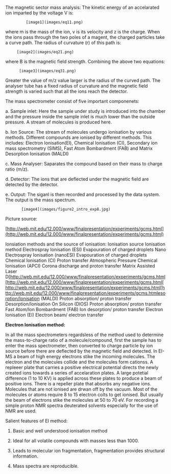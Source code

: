 The magnetic sector mass analysis: The kinetic energy of an accelarated ion imparted by the voltage V is:

    	     [image1](images/eq11.png)
	     
where m is the mass of the ion, v is its velocity and z is the charge. When the ions pass through the two poles of a magent, the charged particles take a curve path. The radius of curvature (r) of this path is:
      
	     [image2](images/eq21.png)	

where B is the magnetic field strength.
Combining the above two equations:

	      [image3](images/eq31.png)


Greater the value of m/z value larger is the radius of the curved path. The analyser tube has a fixed radius of curvature and the magnetic field strength is varied such that all the ions reach the detector.

The mass spectrometer consist of five important componenets:

a. Sample inlet: Here the sample under study is introduced into the chamber and the pressure inside the sample inlet is much lower than the outside pressure. A stream of molecules is produced here.

b. Ion Source: The stream of molecules undergo ionisation by various methods. Different compounds are ionised by different methods. This includes: Electron Ionisation(EI), Chemical Ionisation (CI), Secondary ion mass spectrometry (SIMS), Fast Atom Bombardment (FAB) and Matrix Desorption Ionisation (MALDI)

c. Mass Analyser: Saparates the compound based on their mass to charge ratio (m/z).

d. Detector: The ions that are deflected under the magnetic field are detected by the detector.

e. Output: The siganl is then recorded and processed by the data system. The output is the mass spectrum.

   	       [image4](images/figure2_intro_exp8.jpg)


Picture source:

[http://web.mit.edu/12.000/www/finalpresentation/experiments/gcms.html](http://web.mit.edu/12.000/www/finalpresentation/experiments/gcms.html)

Ionsiation methods and the source of ionisation:
Ionisation source	Ionisation method
Electrospray Ionisation (ESI)	Evapouration of charged droplets
Nano Electrospray Ionisation (nanoESI)	Evapouration of charged droplets
Chemical Ionisation (CI)	Proton transfer
Atmospheric Pressure Chemical Ionisation (APCI)	Corona discharge and proton transfer
Matrix Assisted Laser D[http://web.mit.edu/12.000/www/finalpresentation/experiments/gcms.html[http://web.mit.edu/12.000/www/finalpresentation/experiments/gcms.html[http://web.mit.edu/12.000/www/finalpresentation/experiments/gcms.html[http://web.mit.edu/12.000/www/finalpresentation/experiments/gcms.htmlesorption/Ionisation (MALDI)	Proton absorption/ proton transfer
Desorption/Ionisation On Silicon (DIOS)	Proton absorption/ proton transfer
Fast Atom/Ion Bombardment (FAB)	Ion desorption/ proton transfer
Electron Ionisation (EI)	Electron beam/ electron transfer



**Electron Ionisation method:**

In all the mass spectrometers regardsless of the method used to determine the mass-to-charge ratio of a molecule/compound, first the sample has to enter the mass spectrometer, then converted to charge particle by ion source before there are deflected by the magnetic field and detected. In EI-MS a beam of high energy electrons stike the incoming molecules. The electron and the molecules collide and the molecules form cationss. A repleeer plate that carries a positive electrical potential directs the newly created ions towards a series of accelaration plates. A large potetial difference (1 to 10 KV) is applied across these plates to produce a beam of positive ions. There is a repeller plate that absorbs any negative ions. Molecules that are not ionised are drwan off by the vacuum. Most of the molecules or atoms require 8 to 15 electron colts to get ionised. But usually the beam of electrons stike the molecules at 50 to 70 eV. For recording a simple proton NMR spectra deuterated solvents especially for the use of NMR are used.

Salient features of EI method:

1. Basic and well understood ionisation method

2. Ideal for all volatile compounds with masses less than 1000.

3. Leads to molecular ion fragmentation, fragmentation provides structural information.

4. Mass spectra are reproducible.